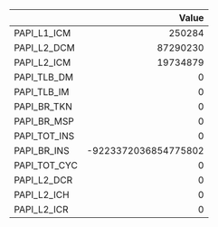 |              |                Value |
|:-------------|---------------------:|
| PAPI_L1_ICM  |               250284 |
| PAPI_L2_DCM  |             87290230 |
| PAPI_L2_ICM  |             19734879 |
| PAPI_TLB_DM  |                    0 |
| PAPI_TLB_IM  |                    0 |
| PAPI_BR_TKN  |                    0 |
| PAPI_BR_MSP  |                    0 |
| PAPI_TOT_INS |                    0 |
| PAPI_BR_INS  | -9223372036854775802 |
| PAPI_TOT_CYC |                    0 |
| PAPI_L2_DCR  |                    0 |
| PAPI_L2_ICH  |                    0 |
| PAPI_L2_ICR  |                    0 |